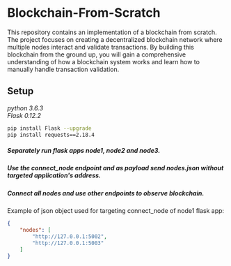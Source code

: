 # Blockchain-From-Scratch

This repository contains an implementation of a blockchain from scratch. The project focuses on creating a decentralized blockchain network where multiple nodes interact and validate transactions. By building this blockchain from the ground up, you will gain a comprehensive understanding of how a blockchain system works and learn how to manually handle transaction validation.

## Setup  
  
*python 3.6.3*  
*Flask 0.12.2*

```bash
pip install Flask --upgrade  
pip install requests==2.18.4  
```

##### Separately run flask apps node1, node2 and node3.  
##### Use the connect_node endpoint and as payload send nodes.json without targeted application's address.  
##### Connect all nodes and use other endpoints to observe blockchain.  
  
Example of json object used for targeting connect_node of node1 flask app:
  
```json
{ 
    "nodes": [  
        "http://127.0.0.1:5002",  
        "http://127.0.0.1:5003"  
    ]  
}
```